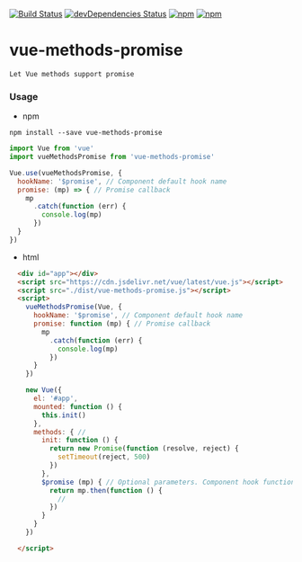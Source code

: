 [![Build Status](https://travis-ci.org/lzxb/vue-methods-promise.svg?branch=master)](https://travis-ci.org/lzxb/vue-methods-promise)
[![devDependencies Status](https://david-dm.org/lzxb/vue-methods-promise/dev-status.svg)](https://david-dm.org/lzxb/vue-methods-promise?type=dev)
[![npm](https://img.shields.io/npm/v/vue-methods-promise.svg?style=flat-square)](https://www.npmjs.com/package/vue-methods-promise) 
[![npm](https://img.shields.io/npm/dt/vue-methods-promise.svg?style=flat-square)](https://www.npmjs.com/package/vue-methods-promise)

# vue-methods-promise
```
Let Vue methods support promise
```

### Usage
- npm
```
npm install --save vue-methods-promise
```
```javascript
import Vue from 'vue'
import vueMethodsPromise from 'vue-methods-promise'

Vue.use(vueMethodsPromise, {
  hookName: '$promise', // Component default hook name
  promise: (mp) => { // Promise callback
    mp
      .catch(function (err) {
        console.log(mp)
      })
  }
})
```
-  html
```html
  <div id="app"></div>
  <script src="https://cdn.jsdelivr.net/vue/latest/vue.js"></script>
  <script src="./dist/vue-methods-promise.js"></script>
  <script>
    vueMethodsPromise(Vue, {
      hookName: '$promise', // Component default hook name
      promise: function (mp) { // Promise callback
        mp
          .catch(function (err) {
            console.log(mp)
          })
      }
    })

    new Vue({
      el: '#app',
      mounted: function () {
        this.init()
      },
      methods: { // 
        init: function () {
          return new Promise(function (resolve, reject) {
            setTimeout(reject, 500)
          })
        },
        $promise (mp) { // Optional parameters. Component hook function
          return mp.then(function () {
            // 
          })
        }
      }
    })

  </script>
```

